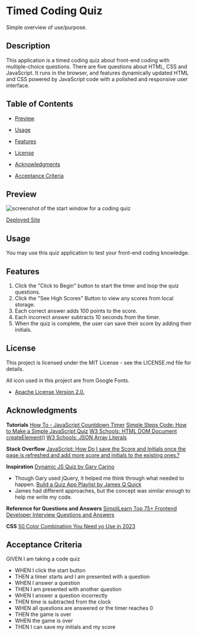 # Timed Coding Quiz
Simple overview of use/purpose.

## Description

This application is a timed coding quiz about front-end coding with multiple-choice questions. There are five questions about HTML, CSS and JavaScript.
It runs in the browser, and features dynamically updated HTML and CSS powered by JavaScript code with a polished and responsive user interface.

## Table of Contents

- [Preview](#preview)
- [Usage](#usage)
- [Features](#features)

- [License](#license)
- [Acknowledgments](#acknowledgments)
- [Acceptance Criteria](#acceptance-criteria)

## Preview
![screenshot of the start window for a coding quiz](Timed-Coding-Quiz/assets/images/Timed-Quiz-Preview.png)

[Deployed Site]()

## Usage

You may use this quiz application to test your front-end coding knowledge. 

## Features

1. Click the "Click to Begin" button to start the timer and loop the quiz questions.
2. Click the "See High Scores" Button to view any scores from local storage.
3. Each correct answer adds 100 points to the score.
4. Each incorrect answer subtracts 10 seconds from the timer.
5. When the quiz is complete, the user can save their score by adding their initials.

## License

This project is licensed under the MIT License - see the LICENSE.md file for details.

All icon used in this project are from Google Fonts. 
- [Apache License Version 2.0.](https://www.apache.org/licenses/LICENSE-2.0.txt)

## Acknowledgments

**Tutorials**
[How To - JavaScript Countdown Timer](https://codepen.io/yaphi1/pen/KpbRZL?editors=0010)
[Simple Steps Code: How to Make a Simple JavaScript Quiz](https://simplestepscode.com/javascript-quiz-tutorial/)
[W3 Schools: HTML DOM Document createElement()](https://www.w3schools.com/jsref/met_document_createelement.asp)
[W3 Schools: JSON Array Literals](https://www.w3schools.com/js/js_json_arrays.asp)

**Stack Overflow**
[JavaScript: How Do I save the Score and Initials once the page is refreshed and add more score and initials to the existing ones.?](https://stackoverflow.com/questions/66488667/javascript-how-do-i-save-the-score-and-initials-once-the-page-is-refreshed-and)

**Inspiration**
[Dynamic JS Quiz by Gary Carino](https://codepen.io/gcarino/pen/AaJBOo)
- Though Gary used jQuery, it helped me think through what needed to happen.
[Build a Quiz App Playlist by James Q Quick](https://www.youtube.com/watch?v=u98ROZjBWy8)
- James had different approaches, but the concept was similar enough to help me write my code.

**Reference for Questions and Answers**
[SimpliLearn Top 75+ Frontend Developer Interview Questions and Answers](tutorials)
[]()
[]()

**CSS**
[50 Color Combination You Need yo Use in 2023](https://looka.com/blog/color-combinations/)


## Acceptance Criteria

GIVEN I am taking a code quiz
- WHEN I click the start button
- THEN a timer starts and I am presented with a question
- WHEN I answer a question
- THEN I am presented with another question
- WHEN I answer a question incorrectly
- THEN time is subtracted from the clock
- WHEN all questions are answered or the timer reaches 0
- THEN the game is over
- WHEN the game is over
- THEN I can save my initials and my score
